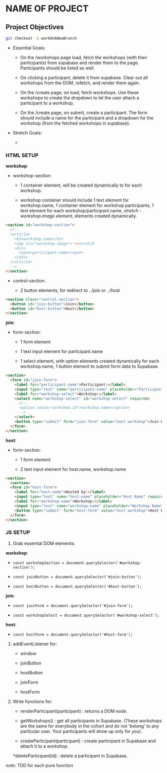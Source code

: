 # NAME OF PROJECT

## Project Objectives

```zsh
git checkout -b workOnANewBranch
```

* Essential Goals:

  * On the /workshops page load, fetch the workshops (with their participants) from supabase and render them to the page. Participants should be listed as well.
  
  * On clicking a participant, delete it from supabase. Clear out all workshops from the DOM, refetch, and render them again.
  
  * On the /create page, on load, fetch workshops. Use these workshops to create the dropdown to let the user attach a participant to a workshop.

  * On the /create page, on submit, create a participant. The form should include a name for the participant and a dropdown for the workshop (from the fetched workshops in supabase).

* Stretch Goals:

  *

### HTML SETUP

**workshop**:

* workshop-section:

  * 1 container element, will be created dynamically to for each workshop.

  * workshop container should include  1 text element for workshop.name, 1 container element for workshop participants, 1 text element for each workshop/participant.name, *stretch - workshop.image element*, elements created dynamically.

```html
<section id="workshop-section">
  <!-- 
  <article>
    <h2>workshop.name</h2>
    <img src="workshop.image"> --stretch
    <div>
      <span>participant.name</span>
    </div>
  </article>
  -->
</section>
```

* control-section:

  * 2 button elements, for redirect to ../join or ../host

```html
<section class="control-section">
  <button id="join-button">Join</button>
  <button id="host-button">Host</button>
</section>
```

**join**:

* form-section:

  * 1 form element
  
  * 1 text input element for participant.name
  
  * 1 select element, with option elements created dynamically for each workshop.name, 1 button element to submit form data to Supabase.

```html
<section>
  <form id="join-form">
    <label for="participant-name">Participant:</label>
    <input type="text" name="participant-name" placeholder="Participant Name" required>
    <label for="workshop-select">Workshop:</label>
    <select name="workshop-select" id="workshop-select" required>
      <!-- 
      <option value="workshop.id">workshop.name</option>
      -->
    </select>
    <button type="submit" form="join-form" value="host workshop">Join Workshop</button>
  </form>
</section>
```

**host**:

* form-section:

  * 1 form element
  
  * 2 text input element for host.name, workshop.name

```html
<section>
  <section>
  <form id="host-form">
    <label for="host-name">Hosted by:</label>
    <input type="text" name="host-name" placeholder="Host Name" required>
    <label for="workshop-name">Workshop:</label>
    <input type="text" name="workshop-name" placeholder="Workshop Name" required>
    <button type="submit" form="host-form" value="host workshop">Host Workshop</button>
  </form>
</section>
```

### JS SETUP

1. Grab essential DOM elements:

**workshop**:

* ```const workshopSection = document.querySelector('#workshop-section');```

* ```const joinButton = document.querySelector('#join-button');```

* ```const hostButton = document.querySelector('#host-button');```

**join**:

* ```const joinForm = document.querySelector('#join-form');```

* ```const workshopSelect = document.querySelector('#workshop-select');```

**host**:

* ```const hostForm = document.querySelector('#host-form');```

1. addEventListener for:

    * window

    * joinButton

    * hostButton

    * joinForm

    * hostForm

1. Write functions for:

    * renderParticipant(participant) : returns a DOM node.

    * getWorkshops() : get all participants in Supabase. (These workshops are the same for everybody in the cohort and do not 'belong' to any particular user. Your participants will show up only for you).

    * createParticipant(participant) : create participant in Supabase and attach it to a workshop.

    *deleteParticipant(id) : delete a participant in Supabase.

*note*: TDD for each pure function
